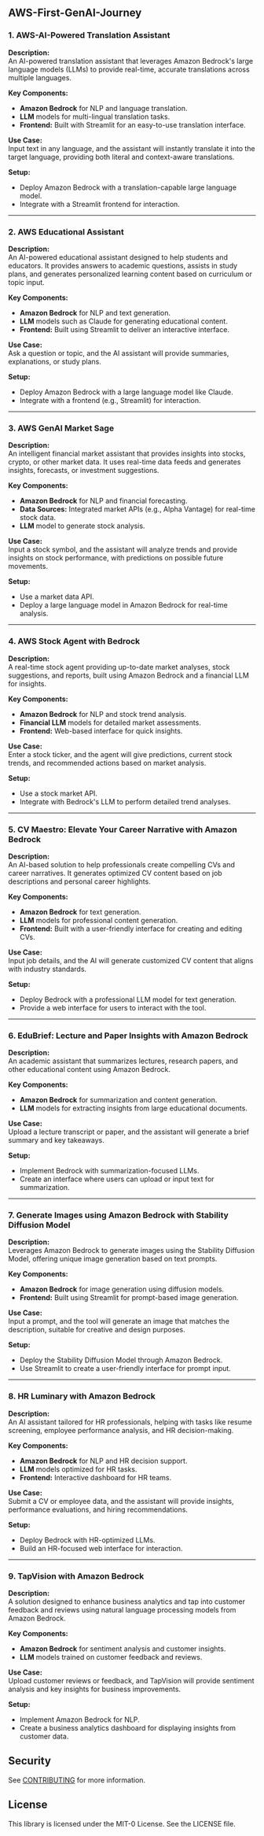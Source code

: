 ## AWS-First-GenAI-Journey

### **1. AWS-AI-Powered Translation Assistant**
**Description:**  
An AI-powered translation assistant that leverages Amazon Bedrock's large language models (LLMs) to provide real-time, accurate translations across multiple languages.

**Key Components:**
- **Amazon Bedrock** for NLP and language translation.
- **LLM** models for multi-lingual translation tasks.
- **Frontend:** Built with Streamlit for an easy-to-use translation interface.

**Use Case:**  
Input text in any language, and the assistant will instantly translate it into the target language, providing both literal and context-aware translations.

**Setup:**
- Deploy Amazon Bedrock with a translation-capable large language model.
- Integrate with a Streamlit frontend for interaction.

---

### **2. AWS Educational Assistant**
**Description:**  
An AI-powered educational assistant designed to help students and educators. It provides answers to academic questions, assists in study plans, and generates personalized learning content based on curriculum or topic input.

**Key Components:**
- **Amazon Bedrock** for NLP and text generation.
- **LLM** models such as Claude for generating educational content.
- **Frontend:** Built using Streamlit to deliver an interactive interface.

**Use Case:**  
Ask a question or topic, and the AI assistant will provide summaries, explanations, or study plans.

**Setup:**
- Deploy Amazon Bedrock with a large language model like Claude.
- Integrate with a frontend (e.g., Streamlit) for interaction.

---

### **3. AWS GenAI Market Sage**
**Description:**  
An intelligent financial market assistant that provides insights into stocks, crypto, or other market data. It uses real-time data feeds and generates insights, forecasts, or investment suggestions.

**Key Components:**
- **Amazon Bedrock** for NLP and financial forecasting.
- **Data Sources:** Integrated market APIs (e.g., Alpha Vantage) for real-time stock data.
- **LLM** model to generate stock analysis.

**Use Case:**  
Input a stock symbol, and the assistant will analyze trends and provide insights on stock performance, with predictions on possible future movements.

**Setup:**
- Use a market data API.
- Deploy a large language model in Amazon Bedrock for real-time analysis.

---

### **4. AWS Stock Agent with Bedrock**
**Description:**  
A real-time stock agent providing up-to-date market analyses, stock suggestions, and reports, built using Amazon Bedrock and a financial LLM for insights.

**Key Components:**
- **Amazon Bedrock** for NLP and stock trend analysis.
- **Financial LLM** models for detailed market assessments.
- **Frontend:** Web-based interface for quick insights.

**Use Case:**  
Enter a stock ticker, and the agent will give predictions, current stock trends, and recommended actions based on market analysis.

**Setup:**
- Use a stock market API.
- Integrate with Bedrock's LLM to perform detailed trend analyses.

---

### **5. CV Maestro: Elevate Your Career Narrative with Amazon Bedrock**
**Description:**  
An AI-based solution to help professionals create compelling CVs and career narratives. It generates optimized CV content based on job descriptions and personal career highlights.

**Key Components:**
- **Amazon Bedrock** for text generation.
- **LLM** models for professional content generation.
- **Frontend:** Built with a user-friendly interface for creating and editing CVs.

**Use Case:**  
Input job details, and the AI will generate customized CV content that aligns with industry standards.

**Setup:**
- Deploy Bedrock with a professional LLM model for text generation.
- Provide a web interface for users to interact with the tool.

---

### **6. EduBrief: Lecture and Paper Insights with Amazon Bedrock**
**Description:**  
An academic assistant that summarizes lectures, research papers, and other educational content using Amazon Bedrock.

**Key Components:**
- **Amazon Bedrock** for summarization and content generation.
- **LLM** models for extracting insights from large educational documents.

**Use Case:**  
Upload a lecture transcript or paper, and the assistant will generate a brief summary and key takeaways.

**Setup:**
- Implement Bedrock with summarization-focused LLMs.
- Create an interface where users can upload or input text for summarization.

---

### **7. Generate Images using Amazon Bedrock with Stability Diffusion Model**
**Description:**  
Leverages Amazon Bedrock to generate images using the Stability Diffusion Model, offering unique image generation based on text prompts.

**Key Components:**
- **Amazon Bedrock** for image generation using diffusion models.
- **Frontend:** Built using Streamlit for prompt-based image generation.

**Use Case:**  
Input a prompt, and the tool will generate an image that matches the description, suitable for creative and design purposes.

**Setup:**
- Deploy the Stability Diffusion Model through Amazon Bedrock.
- Use Streamlit to create a user-friendly interface for prompt input.

---

### **8. HR Luminary with Amazon Bedrock**
**Description:**  
An AI assistant tailored for HR professionals, helping with tasks like resume screening, employee performance analysis, and HR decision-making.

**Key Components:**
- **Amazon Bedrock** for NLP and HR decision support.
- **LLM** models optimized for HR tasks.
- **Frontend:** Interactive dashboard for HR teams.

**Use Case:**  
Submit a CV or employee data, and the assistant will provide insights, performance evaluations, and hiring recommendations.

**Setup:**
- Deploy Bedrock with HR-optimized LLMs.
- Build an HR-focused web interface for interaction.

---

### **9. TapVision with Amazon Bedrock**
**Description:**  
A solution designed to enhance business analytics and tap into customer feedback and reviews using natural language processing models from Amazon Bedrock.

**Key Components:**
- **Amazon Bedrock** for sentiment analysis and customer insights.
- **LLM** models trained on customer feedback and reviews.

**Use Case:**  
Upload customer reviews or feedback, and TapVision will provide sentiment analysis and key insights for business improvements.

**Setup:**
- Implement Amazon Bedrock for NLP.
- Create a business analytics dashboard for displaying insights from customer data.

## Security

See [CONTRIBUTING](CONTRIBUTING.md#security-issue-notifications) for more information.

## License

This library is licensed under the MIT-0 License. See the LICENSE file.
